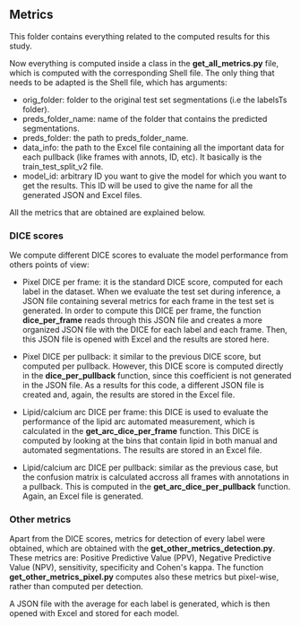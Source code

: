 ## Metrics 

This folder contains everything related to the computed results for this study. 

Now everything is computed inside a class in the **get_all_metrics.py** file, which is computed with the corresponding Shell file. The only thing that needs to be adapted is the Shell file, which has arguments:

- orig_folder: folder to the original test set segmentations (i.e the labelsTs folder).
- preds_folder_name: name of the folder that contains the predicted segmentations.
- preds_folder: the path to preds_folder_name.
- data_info: the path to the Excel file containing all the important data for each pullback (like frames with annots, ID, etc). It basically is the train_test_split_v2 file.
- model_id: arbitrary ID you want to give the model for which you want to get the results. This ID will be used to give the name for all the generated JSON and Excel files.

All the metrics that are obtained are explained below.

### DICE scores

We compute different DICE scores to evaluate the model performance from others points of view:

- Pixel DICE per frame: it is the standard DICE score, computed for each label in the dataset. When we evaluate the test set during inference, a JSON file containing several metrics for each frame in the test set is generated. In order to compute this DICE per frame, the function **dice_per_frame** reads through this JSON file and creates a more organized JSON file with the DICE for each label and each frame. Then, this JSON file is opened with Excel and the results are stored here. 

- Pixel DICE per pullback: it similar to the previous DICE score, but computed per pullback. However, this DICE score is computed directly  in the **dice_per_pullback** function, since this coefficient is not generated in the JSON file. As a results for this code, a different JSON file is created and, again, the results are stored in the Excel file.

- Lipid/calcium arc DICE per frame: this DICE is used to evaluate the performance of the lipid arc automated measurement, which is calculated in the **get_arc_dice_per_frame** function. This DICE is computed by looking at the bins that contain lipid in both manual and automated segmentations. The results are stored in an Excel file.

- Lipid/calcium arc DICE per pullback: similar as the previous case, but the confusion matrix is calculated accross all frames with annotations in a pullback. This is computed in the **get_arc_dice_per_pullback** function. Again, an Excel file is generated.


### Other metrics

Apart from the DICE scores, metrics for detection of every label were obtained, which are obtained with the **get_other_metrics_detection.py**. These metrics are: Positive Predictive Value (PPV), Negative Predictive Value (NPV), sensitivity, specificity and Cohen's kappa. The function **get_other_metrics_pixel.py** computes also these metrics but pixel-wise, rather than computed per detection. 

A JSON file with the average for each label is generated, which is then opened with Excel and stored for each model.







 